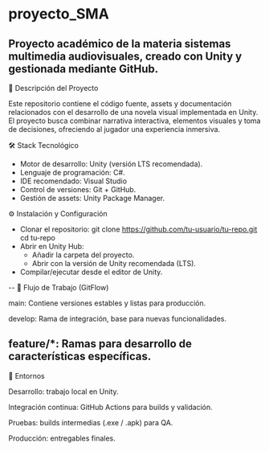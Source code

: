 # proyecto_SMA

Proyecto académico de la materia sistemas multimedia audiovisuales, creado con Unity y gestionada mediante GitHub.
---
📌 Descripción del Proyecto

Este repositorio contiene el código fuente, assets y documentación relacionados con el desarrollo de una novela visual implementada en Unity. El proyecto busca combinar narrativa interactiva, elementos visuales y toma de decisiones, ofreciendo al jugador una experiencia inmersiva.

🛠️ Stack Tecnológico

- Motor de desarrollo: Unity (versión LTS recomendada).
- Lenguaje de programación: C#.
- IDE recomendado: Visual Studio
- Control de versiones: Git + GitHub.
- Gestión de assets: Unity Package Manager.


⚙️ Instalación y Configuración

- Clonar el repositorio:
  git clone https://github.com/tu-usuario/tu-repo.git
  cd tu-repo
- Abrir en Unity Hub:
    - Añadir la carpeta del proyecto.
    - Abrir con la versión de Unity recomendada (LTS).
- Compilar/ejecutar desde el editor de Unity.

--
  🌱 Flujo de Trabajo (GitFlow)

main: Contiene versiones estables y listas para producción.

develop: Rama de integración, base para nuevas funcionalidades.

feature/*: Ramas para desarrollo de características específicas.
--
🧪 Entornos

Desarrollo: trabajo local en Unity.

Integración continua: GitHub Actions para builds y validación.

Pruebas: builds intermedias (.exe / .apk) para QA.

Producción: entregables finales.
